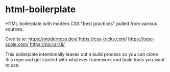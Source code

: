 # html-boilerplate

HTML boilerplate with modern CSS "best practices" pulled from various sources.

Credits to:
https://moderncss.dev/
https://css-tricks.com/
https://type-scale.com/
https://piccalil.li/

This boilerplate intentionally leaves out a build process so you can clone this repo and get started with whatever framework and build tools you want to use.
